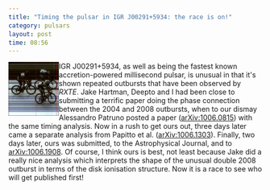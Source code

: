 ```yaml
---
title: "Timing the pulsar in IGR J00291+5934: the race is on!"
category: pulsars
layout: post
time: 08:56
---
```

<!-- header generated from blosxom format post; make_header.pl 23.1.2022 -->
<p>
  <!-- Wednesday, June 23, 2010 4:56 PM-->
  <!---- Begin .post ---->
<img src="/images/09ss_finish.jpg" width="100" align="left">
IGR J00291+5934, as well as being the fastest known accretion-powered
millisecond pulsar, is unusual in that it's shown repeated outbursts that 
have been observed by <em>RXTE</em>. Jake Hartman, Deepto and I had been 
close to submitting a terrific paper doing the phase connection between the
2004 and 2008 outbursts, when to our dismay Alessandro Patruno posted a paper
(<a href="http://arxiv.org/abs/1006.0815">arXiv:1006.0815</a>)
with the same timing analysis. Now in a rush to get ours out, three days later
came a separate analysis from Papitto et al.
(<a href="http://arxiv.org/abs/1006.1303">arXiv:1006.1303</a>). Finally, two
days later, ours was submitted, to the Astrophysical Journal, and to 
<a href="http://arxiv.org/abs/1006.1908">arXiv:1006.1908</a>. Of course, I 
think ours is best, not least because Jake did a really nice analysis which
interprets the shape of the unusual double 2008 outburst in terms of the
disk ionisation structure. Now it is a 
race to see who will get published first!
<p>
